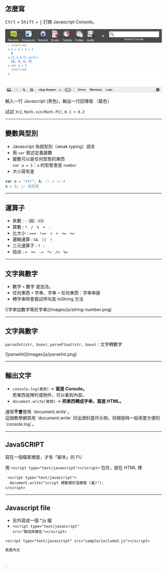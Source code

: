 怎麼寫
------
<kbd>Ctrl</kbd> + <kbd>Shift</kbd> + <kbd>j</kbd> 打開 Javascript Console。

![Javascript console](images/js/console.png)

輸入一行 Javascript (黑色)，輸出一行回傳值 （藍色）

試試 `3+2`, `Math.sin(Math.PI)`, `0.1 + 0.2`

---

變數與型別
----------
* Javascript 為弱型別（weak typing）語言
* 用 `var` 敘述定義變數
* 變數可以是任何型態的東西<br>`var a = 3`：`a` 的型態會是 `number`
* 大小寫有差

```javascript
var a = "str", A; // a != A
a = 3; // 換型態
```


---

運算子
------

* 負數 : `-` (如 `-35`)
* 算數 : `*` &nbsp; `/` &nbsp; `%` &nbsp; `+` &nbsp; `-`
* 比大小 : `===`  &nbsp; `!==`  &nbsp; `<`  &nbsp; `>`  &nbsp; `<=` &nbsp;  `>=`
* 邏輯運算 : `&&` &nbsp;  `||` &nbsp;  `!`
* 三元運算子 : `? :`
* 指派 : `=` &nbsp; `+=` &nbsp; `-=` &nbsp; `*=` &nbsp; `/=` &nbsp; `%=`



---

文字與數字
------
* 數字 `+` 數字 是加法。
* 任何東西 `+` 字串、字串 `+` 任何東西：字串串接
* 轉字串時會嘗試呼叫其 toString 方法

<div class="row">
    <div class="span3 centered">
        ![字串加數字等於字串](images/js/string-number.png)
    </div>
</div>

---

文字與數字
------

`parseInt(str, base)`, `parseFloat(str, base)` : 文字轉數字

<div class="row">
    <div class="span3 centered">
![parseInt](images/js/parseInt.png)
    </div>
</div>

---

輸出文字
--------
* `console.log(東西)` → <b>寫進 Console。</b><br> 若東西是陣列或物件，可以看到內容。
* `document.write(東西)` → <b>把東西轉成字串，寫進 HTML。</b>

<div class="fragment">
通常<strong>不會</strong>使用 `document.write`。<br> 這個教學網頁用 `document.write` 印出資料當作示例，但開發時一般用更方便的 `console.log`。
</div>


---

JavaSCRIPT
------
寫在一個檔案裡面，才有「腳本」的 FU

<div class="fragment">
  用 <code>&lt;script type="text/javascript"&gt;&lt;/script&gt;</code> 包住，放在 HTML 裡

<pre><code> &lt;script type="text/javascript"&gt;
  document.write("script 標籤裡好溫暖喔 (羞)");
&lt;/script&gt;
</code></pre>


</div>


---

Javascript file
---------------

* 另外寫成一個 *.js 檔
*  <code>&lt;script type="text/javascript" src="路徑與檔名"&gt;&lt;/script&gt;</code>

<pre><code>&lt;script type="text/javascript" src="sample/included.js"&gt;&lt;/script&gt;
<p>我是內文</p>
</code></pre>

<div class="fragment">
`<script>` 寫在 `<head>` 或 `<body>` 裡都可以。<br>瀏覽器一讀到就會立即執行（Load-and-go）。
</div>


---

Javascript file (續)
--------------------
JS 檔和 HTML 檔同目錄
![JS 檔案結構](images/js/js-hierachy.jpg)

執行結果：
![JS 檔案結構](images/js/js-test.jpg)


---

Javascript file (續)
--------------------
JS 檔和 HTML 檔不同目錄
![JS 檔案結構](images/js/js-hierachy2.jpg)